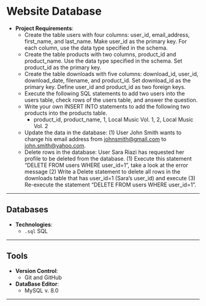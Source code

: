 # Website Database

- **Project Requirements**:
  - Create the table users with four columns: user_id, email_address, first_name, and last_name. Make user_id as the primary key. For each column, use the data type specified in the schema.
  - Create the table products with two columns, product_id and product_name. Use the data type specified in the schema. Set product_id as the primary key.
  - Create the table downloads with five columns: download_id, user_id, download_date, filename, and product_id. Set download_id as the primary key. Define user_id and product_id as two foreign keys.
  - Execute the following SQL statements to add two users into the users table, check rows of the users table, and answer the question.
  - Write your own INSERT INTO statements to add the following two products into the products table.
    - product_id, product_name, 1, Local Music Vol. 1, 2, Local Music Vol. 2
  - Update the data in the database: (1) User John Smith wants to change his email address from johnsmith@gmail.com to john.smith@yahoo.com.
  - Delete rows in the database: User Sara Riazi has requested her profile to be deleted from the database. (1) Execute this statement “DELETE FROM users WHERE user_id=1”, take a look at the error message (2) Write a Delete statement to delete all rows in the downloads table that has user_id=1 (Sara’s user_id) and execute (3) Re-execute the statement “DELETE FROM users WHERE user_id=1”.

---

## Databases

- **Technologies**:
  - `.sql` SQL

---

## Tools

- **Version Control**:
  - Git and GitHub
- **DataBase Editor**:
  - MySQL v. 8.0 

---
